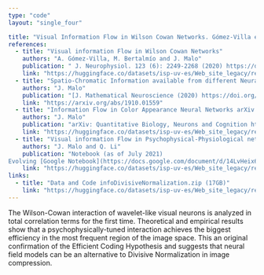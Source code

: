 ```yaml
---
type: "code"
layout: "single_four"

title: "Visual Information Flow in Wilson Cowan Networks. Gómez-Villa et al. Journal of Neurophysiology 2019."
references:
  - title: "Visual information Flow in Wilson Cowan Networks"
    authors: "A. Gómez-Villa, M. Bertalmío and J. Malo"
    publication: " J. Neurophysiol. 123 (6): 2249-2268 (2020) https://doi.org/10.1152/jn.00487.2019"
    link: "https://huggingface.co/datasets/isp-uv-es/Web_site_legacy/resolve/main/code/soft_visioncolor/infoWC_JNP19.pdf"
  - title: "Spatio-Chromatic Information available from different Neural Layers via Gaussianization"
    authors: "J. Malo"
    publication: "[J. Mathematical Neuroscience (2020) https://doi.org/10.1186/s13408-020-00095-8](https://rdcu.be/caFYZ)"
    link: "https://arxiv.org/abs/1910.01559"
  - title: "Information Flow in Color Appearance Neural Networks arXiv: Quantitative Biology, Neurons and Cognition"
    authors: "J. Malo"
    publication: "arXiv: Quantitative Biology, Neurons and Cognition https://arxiv.org/abs/1912.12093 (2019)"
    link: "https://huggingface.co/datasets/isp-uv-es/Web_site_legacy/resolve/main/code/soft_visioncolor/Entropy_conf_2020.pdf"
  - title: "Visual information Flow in Psychophysical-Physiological networks"
    authors: "J. Malo and Q. Li"
    publication: "Notebook (as of July 2021)
Evolving [Google Notebook](https://docs.google.com/document/d/14LvHeix6zE92e-T4w7e9ZmBqS6uVd4uOJ22N6-NFCc0/edit)"
    link: "https://huggingface.co/datasets/isp-uv-es/Web_site_legacy/resolve/main/code/soft_visioncolor/NOTES_info_flow_psycho_models.pdf"
links:
  - title: "Data and Code infoDivisiveNormalization.zip (17GB)"
    link: "https://huggingface.co/datasets/isp-uv-es/Web_site_legacy/resolve/main/code/soft_visioncolor/infoDivisiveNormalization.zip"
---
```


The Wilson-Cowan interaction of wavelet-like visual neurons is analyzed in total correlation terms for the first time. Theoretical and empirical results show that a psychophysically-tuned interaction achieves the biggest efficiency in the most frequent region of the image space. This an original confirmation of the Efficient Coding Hypothesis and suggests that neural field models can be an alternative to Divisive Normalization in image compression. 